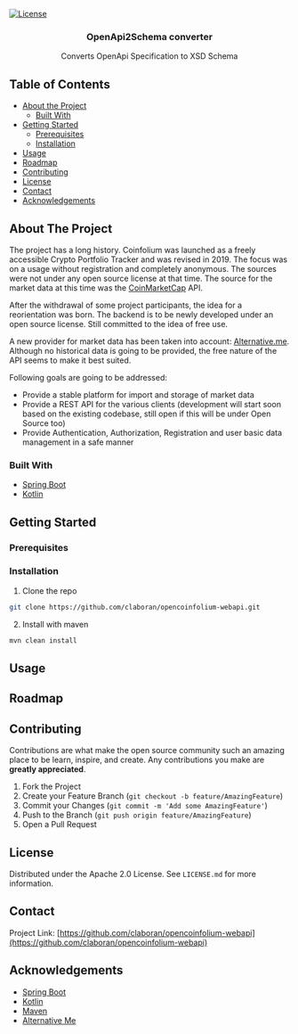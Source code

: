 [![License](https://img.shields.io/badge/License-Apache%202.0-yellowgreen.svg)](https://github.com/claboran/opencoinfolium-webapi/blob/develop/LICENSE.md)
<br />
<p align="center">

  <h3 align="center">OpenApi2Schema converter</h3>
  <p align="center">
    Converts OpenApi Specification to XSD Schema 
    <br />
  </p>
</p>



<!-- TABLE OF CONTENTS -->
## Table of Contents

* [About the Project](#about-the-project)
  * [Built With](#built-with)
* [Getting Started](#getting-started)
  * [Prerequisites](#prerequisites)
  * [Installation](#installation)
* [Usage](#usage)
* [Roadmap](#roadmap)
* [Contributing](#contributing)
* [License](#license)
* [Contact](#contact)
* [Acknowledgements](#acknowledgements)



<!-- ABOUT THE PROJECT -->
## About The Project

The project has a long history. Coinfolium was launched as a freely accessible Crypto Portfolio Tracker and was 
revised in 2019. The focus was on a usage without registration and completely anonymous. 
The sources were not under any open source license at that time. The source for the market data at this time was the
[CoinMarketCap](https://coinmarketcap.com/) API.

After the withdrawal of some project participants, the idea for a reorientation was born. The backend is to be newly
developed under an open source license. Still committed to the idea of free use.

A new provider for market data has been taken into account: [Alternative.me](https://alternative.me/crypto/api/).
Although no historical data is going to be provided, the free nature of the API seems to make it best suited.

Following goals are going to be addressed:
* Provide a stable platform for import and storage of market data
* Provide a REST API for the various clients (development will start soon based on the existing codebase, 
still open if this will be under Open Source too)
* Provide Authentication, Authorization, Registration and user basic data management in a safe manner 


### Built With

* [Spring Boot](https://spring.io/projects/spring-boot)
* [Kotlin](https://kotlinlang.org/)


<!-- GETTING STARTED -->
## Getting Started


### Prerequisites



### Installation

1. Clone the repo
```sh
git clone https://github.com/claboran/opencoinfolium-webapi.git
```
2. Install with maven
```sh
mvn clean install
```



<!-- USAGE EXAMPLES -->
## Usage




<!-- ROADMAP -->
## Roadmap




<!-- CONTRIBUTING -->
## Contributing

Contributions are what make the open source community such an amazing place to be learn, inspire, and create. Any contributions you make are **greatly appreciated**.

1. Fork the Project
2. Create your Feature Branch (`git checkout -b feature/AmazingFeature`)
3. Commit your Changes (`git commit -m 'Add some AmazingFeature'`)
4. Push to the Branch (`git push origin feature/AmazingFeature`)
5. Open a Pull Request



<!-- LICENSE -->
## License

Distributed under the Apache 2.0 License. See `LICENSE.md` for more information.



<!-- CONTACT -->
## Contact


Project Link: [https://github.com/claboran/opencoinfolium-webapi](https://github.com/claboran/opencoinfolium-webapi)



<!-- ACKNOWLEDGEMENTS -->
## Acknowledgements
* [Spring Boot](https://spring.io/projects/spring-boot)
* [Kotlin](https://kotlinlang.org/)
* [Maven](https://maven.apache.org/)
* [Alternative Me](https://alternative.me/crypto/api/)
